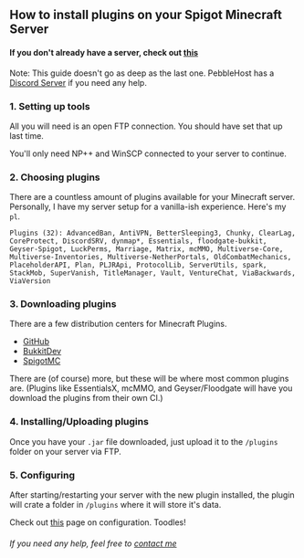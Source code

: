 ## How to install plugins on your Spigot Minecraft Server
#### If you don't already have a server, check out [this](/minecraft/2021/01/24/The-Ultimate-Guide-To-Minecraft-Server-Setup-&-Optimization.html)
Note: This guide doesn't go as deep as the last one. PebbleHost has a [Discord Server](https://discord.gg/pebblehost) if you need any help.

### 1. Setting up tools
All you will need is an open FTP connection. You should have set that up last time.

You'll only need NP++ and WinSCP connected to your server to continue.

### 2. Choosing plugins
There are a countless amount of plugins available for your Minecraft server. Personally, I have my server setup for a vanilla-ish experience. Here's my `pl`.
```
Plugins (32): AdvancedBan, AntiVPN, BetterSleeping3, Chunky, ClearLag, CoreProtect, DiscordSRV, dynmap*, Essentials, floodgate-bukkit, Geyser-Spigot, LuckPerms, Marriage, Matrix, mcMMO, Multiverse-Core, Multiverse-Inventories, Multiverse-NetherPortals, OldCombatMechanics, PlaceholderAPI, Plan, PLJRApi, ProtocolLib, ServerUtils, spark, StackMob, SuperVanish, TitleManager, Vault, VentureChat, ViaBackwards, ViaVersion
```

### 3. Downloading plugins
There are a few distribution centers for Minecraft Plugins.
* [GitHub](https://www.github.com/)
* [BukkitDev](https://dev.bukkit.org)
* [SpigotMC](https://www.spigotmc.org/)

There are (of course) more, but these will be where most common plugins are. (Plugins like EssentialsX, mcMMO, and Geyser/Floodgate will have you download the plugins from their own CI.)

### 4. Installing/Uploading plugins
Once you have your `.jar` file downloaded, just upload it to the `/plugins` folder on your server via FTP.

### 5. Configuring 
After starting/restarting your server with the new plugin installed, the plugin will crate a folder in `/plugins` where it will store it's data.

Check out [this](/minecraft/2021/02/04/The-Ultimate-Guide-To-Minecraft-Server-Plugin-Configuration.html) page on configuration. Toodles!

###### If you need any help, feel free to [contact me](/contact)
